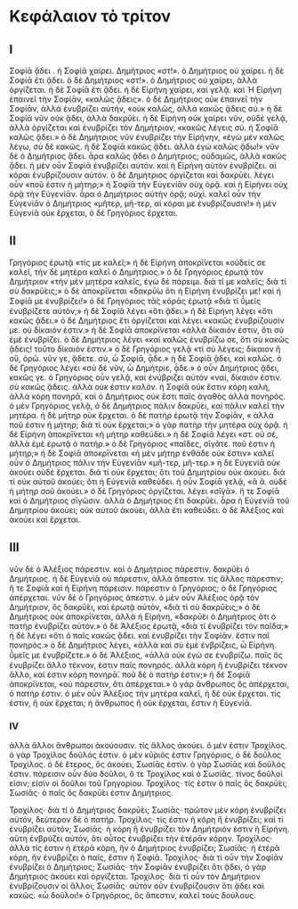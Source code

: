 # Κεφάλαιον τὸ τρίτον

## Ι

Σοφίᾱ ᾄδει . ἡ Σοφίᾱ χαίρει.
Δημήτριος «στ!». ὁ Δημήτριος οὐ χαίρει.
ἡ δὲ Σοφίᾱ ἔτι ᾄδει.
ὁ δὲ Δημήτριος «στ!». ὁ Δημήτριος οὐ χαίρει, ἀλλὰ ὀργίζεται.
ἡ δὲ Σοφίᾱ ἔτι ᾄδει.
ἡ δὲ Εἰρήνη χαίρει, καὶ γελᾷ.
καὶ Ἡ Εἰρήνη ἐπαινεῖ τὴν Σοφίᾱν, «καλῶς  ᾄδεις».
ὁ δὲ Δημήτριος οὐκ ἐπαινεῖ τὴν Σοφίᾱν, ἀλλὰ ἐνυβρίζει αὐτήν, «οὐκ καλῶς, ἀλλὰ κακῶς  ᾄδεις σύ.»
ἡ δὲ Σοφίᾱ νῦν οὐκ ᾄδει, ἀλλὰ δακρῡ́ει.
ἡ δὲ Εἰρήνη οὐκ χαίρει νῦν, οὐδὲ γελᾷ, ἀλλὰ ὀργίζεται καὶ ἐνυβρίζει τὸν Δημήτριον, «κακῶς λέγεις σύ. ἡ Σοφίᾱ καλῶς ᾄδει.»
ὁ δὲ Δημήτριος νῦν ἐνυβρίζει τὴν Εἰρήνην, «ἐγὼ μὲν καλῶς λέγω, σὺ δὲ κακῶς. ἡ δὲ Σοφίᾱ κακῶς ᾄδει. ἀλλὰ ἐγώ καλῶς ᾄδω!»
νῦν δὲ ὁ Δημήτριος ᾄδει. ἆρα καλῶς ᾄδει ὁ Δημήτριος; οὐδαμῶς, ἀλλὰ κακῶς ᾄδει.
ἡ μὲν οὖν Σοφίᾱ ἐνυβρίζει αὐτόν. καὶ ἡ Εἰρήνη αὐτὸν ἐνυβρίζει. αἱ κόραι ἐνυβρίζουσιν αὐτόν.
ὁ δὲ Δημήτριος ὀργίζεται καὶ δακρῡ́ει. λέγει οὖν «ποῦ ἐστιν ἡ μήτηρ;»
ἡ Σοφίᾱ τὴν Εὐγενίᾱν οὐχ ὁρᾷ. καὶ ἡ Εἰρήνει οὐχ ὁρᾷ τὴν Εὐγενίᾱν. ἆρα ὁ Δημήτριος αὐτὴν ὁρᾷ; οὐχί. καλεῖ οὖν τὴν Εὐγενίᾱν ὁ Δημήτριος «μῆτερ, μῆ-τερ, αἱ κόραι με ἐνυβρίζουσιν!»
ἡ μὲν Εὐγενίᾱ οὐκ ἔρχεται, ὁ δὲ Γρηγόριος ἔρχεται.

## II

Γρηγόριος ἐρωτᾷ «τίς με καλεῖ;»
ἡ δὲ Εἰρήνη ἀποκρῑ́νεται «οὐδείς σε καλεῖ, τὴν δὲ μητέρα καλεῖ ὁ Δημήτριος.»
ὁ δὲ Γρηγόριος ἐρωτᾷ τὸν Δημήτριον «τὴν μὲν μητέρα καλεῖς, ἐγὼ δὲ πάρειμι. διὰ τί με καλεῖς; διὰ τί σὺ δακρῡ́εις;»
ὁ δὲ ἀποκρῑ́νεται «δακρῡ́ω ὅτι ἡ Εἰρήνη ἐνυβρίζει με! καὶ ἡ Σοφίᾱ με ἐνυβρίζει!»
ὁ δὲ Γρηγόριος τᾱ̀ς κόρᾱς ἐρωτᾷ «διὰ τί ῡ̔μεῖς ἐνυβρίζετε αὐτόν;»
ἡ δὲ Σοφίᾱ λέγει «ὅτι ᾄδει.»
ἡ δὲ Εἰρήνη λέγει «ὅτι κακῶς ᾄδει.»
ὁ δὲ Δημήτριος ἔτι ὀργίζεται καὶ λέγει «κακῶς ἐνυβρίζουσίν με. οὐ δίκαιόν ἐστιν.»
ἡ δὲ Σοφίᾱ ἀποκρῑ́νεται «ἀλλὰ δίκαιόν ἐστιν, ὅτι σὺ ἐμὲ ἐνυβρίζει.
ὁ δὲ Δημήτριος λέγει «καὶ καλῶς ἐνυβρίζω σε, ὅτι σὺ κακῶς ᾄδεις! τοῦτο δίκαιόν ἐστιν.»
ὁ δὲ Γρηγόριος γελᾷ «τί σύ λέγεις; δίκαιον ἢ οὔ, ὁρῶ. νῦν γε, ᾂδετε. σύ, ὦ Σοφίᾱ, ᾆδε.»
ἡ δὲ Σοφίᾱ ᾄδει, καὶ καλῶς.
ὁ δὲ Γρηγόριος λέγει «σὺ δὲ νῦν, ὦ Δημήτριε, ᾆδε.»
ὁ οὖν Δημήτριος ᾄδει, κακῶς γε.
ὁ Γρηγόριος οὖν γελᾷ, καὶ ἐνύβριζει αὐτόν «ναί, δίκαιόν ἐστιν. σὺ κακῶς ᾄδεις. ἀλλὰ οὐκ ἐστιν καλόν. ἡ Σοφίᾱ οὐκ ἔστιν κόρη καλή, ἀλλὰ κόρη πονηρᾱ́, καὶ ὁ Δημήτριος οὐκ ἔστι παῖς ἀγαθὸς ἀλλὰ πονηρός.
ὁ μὲν Γρηγόριος γελᾷ, ὁ δὲ Δημήτριος πάλιν δακρῡ́ει, καὶ πάλιν καλεῖ τὴν μητέρα. ἡ δὲ μήτηρ οὐκ ἔρχεται.
ὁ δὲ πατήρ ἐρωτᾷ τὴν Σοφίᾱν, « ἀλλὰ ποῦ ἐστιν ἡ μήτηρ; διὰ τί οὐκ ἔρχεται;» ὁ γὰρ πατὴρ τὴν μητέρα οὐχ ὁρᾷ.
ἡ δὲ Εἰρήνη ἀποκρῑ́νεται «ἡ μήτηρ καθεύδει.»
ἡ δὲ Σοφίᾱ λέγει «στ. οὐ σέ, ἀλλὰ ἐμὲ ἐρωτᾷ ὁ πατήρ.»
ὁ δὲ Γρηγόριος «παῖδες, σῑγᾶτε. ποῦ ἐστιν ἡ μήτηρ;»
ἡ δὲ Σοφίᾱ ἀποκρῑ́νεται «ἡ μὲν μήτηρ ἐνθάδε οὐκ ἔστιν»
καλεῖ οὖν ὁ Δημήτριος πάλιν τὴν Εὐγενίᾱν «μῆ-τερ, μῆ-τερ.»
ἡ δὲ Εὐγενίᾱ οὐκ ἀκούει οὐδὲ ἔρχεται. διὰ τί οὐκ ἔρχεται; ὃτι τοῦ Δημητρίου οὐκ ἀκούει. διὰ τί οὐκ αὐτοῦ ἀκούει; ὃτι ἡ Εὐγενίᾱ καθεύδει.
ἡ οὖν Σοφίᾱ γελᾷ, «ἃ ἅ. οὐδὲ ἡ μήτηρ σοῦ ἀκούει.»
ὁ δὲ Γρηγόριος ὀργίζεται. λέγει «σῑ́γᾱ».
ἥ τε Σοφίᾱ καὶ ὁ Δημήτριος σῑγῶσιν. ἀλλὰ ὁ Δημήτριος ἔτι δακρῡ́ει.
ἆρα ἡ Εὐγενίᾱ τοῦ Δημητρίου ἀκούει; οὐκ αὐτοῦ ἀκούει, ἀλλὰ ἔτι καθεύδει.
ὁ δὲ Ἀλέξιος καὶ ἀκούει καὶ ἔρχεται.

## III

νῦν δὲ ὁ Ἀλέξιος πάρεστιν. καὶ ὁ Δημήτριος πάρεστιν. δακρῡ́ει ὁ Δημήτριος. ἡ δὲ Εὐγενίᾱ οὐ πάρεστιν, ἀλλὰ ἄπεστιν. τίς ἄλλος πάρεστιν; ἥ τε Σοφίᾱ καὶ ἡ Εἰρήνη πάρεισιν. πάρεστιν ὁ Γρηγόριος;
ὁ δὲ Γρηγόριος ἀπέρχεται. νῦν δὲ ὁ Γρηγόριος ἄπεστιν.
ὁ μὲν οὖν Ἀλέξιος ὁρᾷ τὸν Δημήτριον, ὃς δακρῡ́ει, καὶ ἐρωτᾷ αὐτόν, «διὰ τί σὺ δακρῡ́εις;»
ὁ δὲ Δημήτριος οὐκ ἀποκρῑ́νεται, ἀλλὰ ἡ Εἰρήνη, «δακρῡ́ει ὁ Δημήτριος ὅτι ὁ πατὴρ ἐνυβρίζει αὐτόν.»
ὁ δὲ Ἀλέξιος ἐρωτᾷ, «διὰ τί ἐνυβρίζει τὸν παῖδα;»
ἡ δὲ λέγει «ὅτι ὁ παῖς κακῶς ᾄδει. καὶ ἐνυβρίζει τὴν Σοφίᾱν. ἔστιν παῖ πονηρός.»
ὁ δὲ Δημήτριος λέγει, «ἀλλὰ καὶ σὺ ἐμὲ ἐνβρίζεις, ὦ Εἰρήνη. ῡ̔μεῖς με ἐνυβρίζετε.»
ὁ δὲ Ἀλέξιος, «ἀλλὰ οὐκ ἐγώ σε ἐνυβρίζω. παῖς ὃς ἐνυβρίζει ἄλλο τέκνον, ἐστιν παῖς πονηρός. ἀλλὰ κόρη ἣ ἐνυβρίζει τέκνον ἄλλο, καί ἐστιν κόρη πονηρᾱ́. ποῦ δὲ ὁ πατήρ ἐστιν;»
ἡ δὲ Σοφίᾱ ἀποκρῑ́νεται, «οὐ πάρεστιν, ὅτι ἀπέρχεται.» ὁ γὰρ ἄνθρωπος ὃς ἀπέρχεται, ὁ πατήρ ἐστιν.
ὁ μὲν οὖν Ἀλέξιος τὴν μητέρα καλεῖ, ἡ δὲ οὐκ ἔρχεται. τίς ἐστιν, ἣ οὐκ ἔρχεται; ἡ ἄνθρωπος ἣ οὐκ ἔρχεται, ἔστιν ἡ Εὐγενίᾱ.

### IV

ἀλλὰ ἄλλοι ἄνθρωποι ἀκούουσιν. τίς ἄλλος ἀκούει. ὁ μέν ἐστιν Τροχίλος. ὁ γὰρ Τροχίλος δοῦλός ἐστιν. ὁ μὲν κῡ́ριός ἐστιν Γρηγόριος, ὁ δὲ δοῦλος Τροχίλος. ὁ δὲ ἕτερος, ὃς ἀκούει, Σωσίᾱς ἐστίν. ὁ γὰρ Σωσίᾱς καὶ δοῦλός ἐστιν. πάρεισιν οὖν δύο δοῦλοι, ὅ τε Τροχίλος καὶ ὁ Σωσίᾱς. τίνος δοῦλοί εἰσιν; εἰσὶν οἱ δοῦλοι τοῦ Γρηγορίου.
Τροχίλος· τίς ἐστιν ὁ παῖς ὃς δακρῡ́ει;
Σωσίᾱς· ὁ παῖς ὃς δακρῡ́ει ἐστιν Δημήτριος.

Τροχίλος· διὰ τί ὁ Δημήτριος δακρῡ́ει;
Σωσίᾱς· πρῶτον μὲν κόρη ἐνυβρίζει αὐτόν, δεύτερον δὲ ὁ πατήρ.
Τροχίλος· τίς ἐστιν ἡ κόρη ἣ ἐνυβρίζει; καὶ τί ἐνυβρίζει αὐτόν;
Σωσίᾱς· ἡ κόρη ἣ ἐνυβρίζει τὸν Δημήτριόν ἐστιν ἡ Εἰρήνη. αὕτη ἐνβρύζει αὐτόν, ὅτι οὗτος ἐνυβρίζει τὴν ἑτέρᾱν κόρην.
Τροχίλος· ἀλλὰ τίς ἐστιν ἡ ἑτέρᾱ κόρη, ἣν ὁ Δημήτριος ἐνυβρίζει;
Σωσίᾱς· ἡ ἑτέρᾱ κόρη, ἣν ἐνυβρίζει ὁ παῖς, ἔστιν ἡ Σοφίᾱ.
Τροχίλος· διὰ τί οὖν τὴν Σοφίᾱν ἐνυβρίζει ὁ Δημήτριος;
Σωσίᾱς· τὴν Σοφίᾱν ἐνυβρίζει ὅτι ᾄδει, ὁ γὰρ Δημήτριος ἀκούει καὶ ὀργίζεται.
Τροχίλος· διὰ τί οὖν τὸν Δημήτριον ἐνυβρίζουσιν οἱ ἄλλοι;
Σωσίᾱς· αὐτὸν οὖν ἐνυβρίζουσιν ὅτι ᾂδει καὶ κακῶς.
«ὦ δοῦλοι!»
ὁ Γρηγόριος, ὃς ἄπεστιν, καλεῖ τοὺς δούλους.
